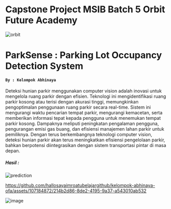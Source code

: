 # Capstone Project MSIB Batch 5 Orbit Future Academy
![orbit](https://github.com/hallosayaimroatubelajargithub/kelompok-abhinaya-ofa/assets/107184872/65d56e57-a027-4bce-a155-770a2dd76e93)
# ParkSense : Parking Lot Occupancy Detection System 
#### `By : Kelompok Abhinaya`

Deteksi hunian parkir menggunakan computer vision adalah inovasi untuk mengelola ruang parkir dengan efisien. Teknologi ini mengidentifikasi ruang parkir kosong atau terisi dengan akurasi tinggi, memungkinkan pengoptimalan penggunaan ruang parkir secara real-time. Sistem ini mengurangi waktu pencarian tempat parkir, mengurangi kemacetan, serta memberikan informasi tepat kepada pengguna untuk menemukan tempat parkir kosong. Dampaknya meliputi peningkatan pengalaman pengguna, pengurangan emisi gas buang, dan efisiensi manajemen lahan parkir untuk pemiliknya. Dengan terus berkembangnya teknologi computer vision, deteksi hunian parkir akan terus meningkatkan efisiensi pengelolaan parkir, bahkan berpotensi diintegrasikan dengan sistem transportasi pintar di masa depan.

##### Hasil : 
![prediction](https://github.com/hallosayaimroatubelajargithub/kelompok-abhinaya-ofa/assets/107184872/441f32b9-04cd-4c05-98ba-c6f7a85bf7a9)


https://github.com/hallosayaimroatubelajargithub/kelompok-abhinaya-ofa/assets/107184872/214b2d86-8de2-4195-9a37-a543010ab532

![image](https://github.com/hallosayaimroatubelajargithub/kelompok-abhinaya-ofa/assets/107184872/cf47177c-37b8-4352-81b2-207ea772a18f)
